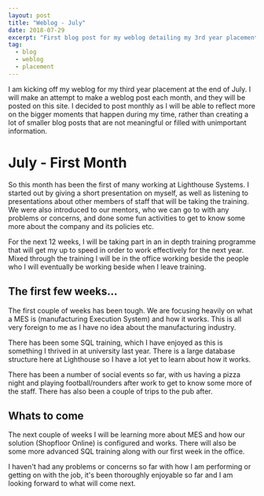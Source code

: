 ```yaml
---
layout: post
title: "Weblog - July"
date: 2018-07-29
excerpt: "First blog post for my weblog detailing my 3rd year placement."
tag:
  - blog
  - weblog
  - placement
---
```


I am kicking off my weblog for my third year placement at the end of July. I will make an attempt to make a weblog post each month, and they will be posted on this site. I decided to post monthly as I will be able to reflect more on the bigger moments that happen during my time, rather than creating a lot of smaller blog posts that are not meaningful or filled with unimportant information.

# July - First Month

So this month has been the first of many working at Lighthouse Systems. I started out by giving a short presentation on myself, as well as listening to presentations about other members of staff that will be taking the training. We were also introduced to our mentors, who we can go to with any problems or concerns, and done some fun activities to get to know some more about the company and its policies etc.

For the next 12 weeks, I will be taking part in an in depth training programme that will get my up to speed in order to work effectively for the next year. Mixed through the training I will be in the office working beside the people who I will eventually be working beside when I leave training.

## The first few weeks...

The first couple of weeks has been tough. We are focusing heavily on what a MES is (manufacturing Execution System) and how it works. This is all very foreign to me as I have no idea about the manufacturing industry.

There has been some SQL training, which I have enjoyed as this is something I thrived in at university last year. There is a large database structure here at Lighthouse so I have a lot yet to learn about how it works.

There has been a number of social events so far, with us having a pizza night and playing football/rounders after work to get to know some more of the staff. There has also been a couple of trips to the pub after.

## Whats to come

The next couple of weeks I will be learning more about MES and how our solution (Shopfloor Online) is configured and works. There will also be some more advanced SQL training along with our first week in the office.

I haven't had any problems or concerns so far with how I am performing or getting on with the job, it's been thoroughly enjoyable so far and I am looking forward to what will come next.
